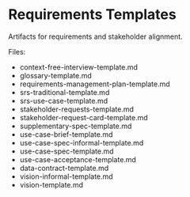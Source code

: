 # Requirements Templates

Artifacts for requirements and stakeholder alignment.

Files:

- context-free-interview-template.md
- glossary-template.md
- requirements-management-plan-template.md
- srs-traditional-template.md
- srs-use-case-template.md
- stakeholder-requests-template.md
- stakeholder-request-card-template.md
- supplementary-spec-template.md
- use-case-brief-template.md
- use-case-spec-informal-template.md
- use-case-spec-template.md
- use-case-acceptance-template.md
- data-contract-template.md
- vision-informal-template.md
- vision-template.md
